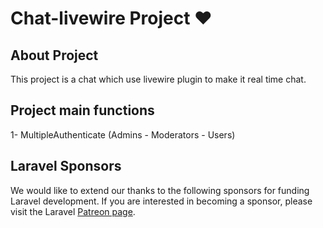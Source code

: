 # Chat-livewire Project ♥

## About Project

This project is a chat which use livewire plugin to make it real time chat.

## Project main functions

1- MultipleAuthenticate (Admins - Moderators - Users)

## Laravel Sponsors

We would like to extend our thanks to the following sponsors for funding Laravel development. If you are interested in becoming a sponsor, please visit the Laravel [Patreon page](https://patreon.com/taylorotwell).
